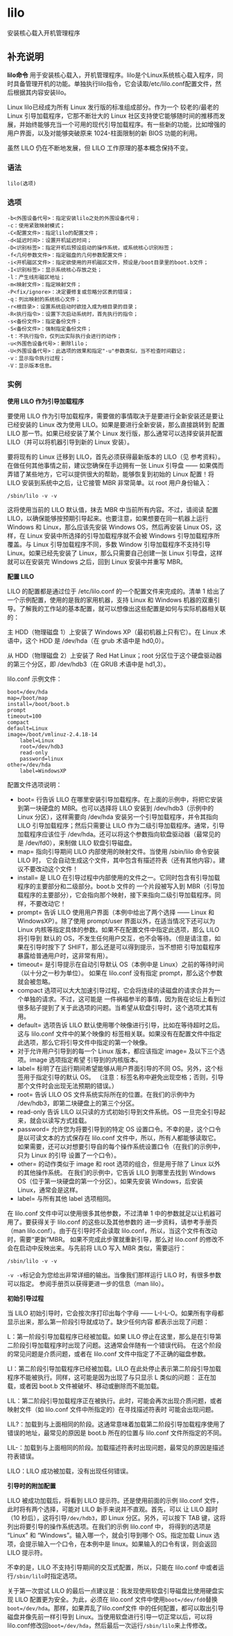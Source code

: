 lilo
===

安装核心载入开机管理程序

## 补充说明

**lilo命令** 用于安装核心载入，开机管理程序。lilo是个Linux系统核心载入程序，同时具备管理开机的功能。单独执行lilo指令，它会读取/etc/lilo.conf配置文件，然后根据其内容安装lilo。

Linux lilo已经成为所有 Linux 发行版的标准组成部分。作为一个 较老的/最老的 Linux 引导加载程序，它那不断壮大的 Linux 社区支持使它能够随时间的推移而发展，并始终能够充当一个可用的现代引导加载程序。有一些新的功能，比如增强的用户界面，以及对能够突破原来 1024-柱面限制的新 BIOS 功能的利用。

虽然 LILO 仍在不断地发展，但 LILO 工作原理的基本概念保持不变。

###  语法

```
lilo(选项)
```

###  选项

```
-b<外围设备代号>：指定安装lilo之处的外围设备代号；
-c：使用紧致映射模式；
-C<配置文件>：指定lilo的配置文件；
-d<延迟时间>：设置开机延迟时间；
-D<识别标签>：指定开机后预设启动的操作系统，或系统核心识别标签；
-f<几何参数文件>：指定磁盘的几何参数配置文件；
-i<开机磁区文件>：指定欲使用的开机磁区文件，预设是/boot目录里的boot.b文件；
-I<识别标签>：显示系统核心存放之处；
-l：产生线形磁区地址；
-m<映射文件>：指定映射文件；
-P<fix/ignore>：决定要修复或忽略分区表的错误；
-q：列出映射的系统核心文件；
-r<根目录>：设置系统启动时欲挂入成为根目录的目录；
-R<执行指令>：设置下次启动系统时，首先执行的指令；
-s<备份文件>：指定备份文件；
-S<备份文件>：强制指定备份文件；
-t：不执行指令，仅列出实际执行会进行的动作；
-u<外围色设备代号>：删除lilo；
-U<外围设备代号>：此选项的效果和指定"-u"参数类似，当不检查时间戳记；
-v：显示指令执行过程；
-V：显示版本信息。
```

###  实例

 **使用 LILO 作为引导加载程序** 

要使用 LILO 作为引导加载程序，需要做的事情取决于是要进行全新安装还是要让已经安装的 Linux 改为使用 LILO。如果是要进行全新安装，那么直接跳转到 配置 LILO 那一节。如果已经安装了某个 Linux 发行版，那么通常可以选择安装并配置 LILO（并可以将机器引导到新的 Linux 安装）。

要将现有的 Linux 迁移到 LILO，首先必须获得最新版本的 LILO（见 参考资料）。在做任何其他事情之前，建议您确保在手边拥有一张 Linux 引导盘 —— 如果偶而弄错了某些地方，它可以提供很大的帮助，能够恢复到初始的 Linux 配置！将 LILO 安装到系统中之后，让它接管 MBR 非常简单。以 root 用户身份输入：

```
/sbin/lilo -v -v
```

这将使用当前的 LILO 默认值，抹去 MBR 中当前所有内容。不过，请阅读 配置 LILO，以确保能够按预期引导起来。也要注意，如果想要在同一机器上运行 Windows 和 Linux，那么应该先安装 Windows OS，然后再安装 Linux OS，这样，在 Linux 安装中所选择的引导加载程序就不会被 Windows 引导加载程序所覆盖。与 Linux 引导加载程序不同，多数 Window 引导加载程序不支持引导 Linux。如果已经先安装了 Linux，那么只需要自己创建一张 Linux 引导盘，这样就可以在安装完 Windows 之后，回到 Linux 安装中并重写 MBR。

 **配置 LILO** 

LILO 的配置都是通过位于 /etc/lilo.conf 的一个配置文件来完成的。清单 1 给出了一个示例配置，使用的是我的家用机器，支持 Linux 和 Windows 机器的双重引导。了解我的工作站的基本配置，就可以想像出这些配置是如何与实际机器相关联的：

主 HDD（物理磁盘 1）上安装了 Windows XP（最初机器上只有它）。在 Linux 术语中，这个 HDD 是 /dev/hda（在 grub 术语中是 hd0,0）。

从 HDD（物理磁盘 2）上安装了 Red Hat Linux；root 分区位于这个硬盘驱动器的第三个分区，即 /dev/hdb3（在 GRUB 术语中是 hd1,3）。

lilo.conf 示例文件：

```
boot=/dev/hda
map=/boot/map
install=/boot/boot.b
prompt
timeout=100
compact
default=Linux
image=/boot/vmlinuz-2.4.18-14
	label=Linux
	root=/dev/hdb3
	read-only
	password=linux
other=/dev/hda
	label=WindowsXP
```

配置文件选项说明：

*   boot= 行告诉 LILO 在哪里安装引导加载程序。在上面的示例中，将把它安装到第一块硬盘的 MBR。也可以选择将 LILO 安装到 /dev/hdb3（示例中的 Linux 分区），这样需要向 /dev/hda 安装另一个引导加载程序，并令其指向 LILO 引导加载程序；然后只需要让 LILO 作为二级引导加载程序。通常，引导加载程序应该位于 /dev/hda。还可以将这个参数指向软盘驱动器（最常见的是 /dev/fd0），来制做 LILO 软盘引导磁盘。
*   map= 指向引导期间 LILO 内部使用的映射文件。当使用 /sbin/lilo 命令安装 LILO 时， 它会自动生成这个文件，其中包含有描述符表（还有其他内容）。建议不要改动这个文件！
*   install= 是 LILO 在引导过程中内部使用的文件之一。它同时包含有引导加载程序的主要部分和二级部分。boot.b 文件的 一个片段被写入到 MBR（引导加载程序的主要部分），它会指向那个映射，接下来指向二级引导加载程序。同样，不要改动它！
*   prompt= 告诉 LILO 使用用户界面（本例中给出了两个选择 —— Linux 和 WindowsXP）。除了使用 prompt/user 界面以外，在适当情况下还可以为 Linux 内核等指定具体的参数。如果不在配置文件中指定此选项，那么 LILO 将引导到 默认的 OS，不发生任何用户交互，也不会等待。（但是请注意，如果在引导时按下了 SHIFT，那么还是可以得到提示，当不想把 引导加载程序暴露给普通用户时，这非常有用）。
*   timeout= 是引导提示在自动引导默认 OS（本例中是 Linux）之前的等待时间（以十分之一秒为单位）。 如果在 lilo.conf 没有指定 prompt，那么这个参数就会被忽略。
*   compact 选项可以大大加速引导过程，它会将连续的读磁盘的请求合并为一个单独的请求。不过，这可能是 一件祸福参半的事情，因为我在论坛上看到过很多贴子提到了关于此选项的问题。当希望从软盘引导时，这个选项尤其有用。
*   default= 选项告诉 LILO 默认使用哪个映像进行引导，比如在等待超时之后。这与 lilo.conf 文件中的某个映像的 标签相关联。如果没有在配置文件中指定此选项，那么它将引导文件中指定的第一个映像。
*   对于允许用户引导到的每一个 Linux 版本，都应该指定 image= 及以下三个选项。image 选项指定希望 引导到的内核版本。
*   label= 标明了在运行期间希望能够从用户界面引导的不同 OS。另外，这个标签用于指定引导的默认 OS。 （注意：标签名称中避免出现空格；否则，引导那个文件时会出现无法预期的错误。）
*   root= 告诉 LILO OS 文件系统实际所在的位置。在我们的示例中为 /dev/hdb3，即第二块硬盘上的第三个分区。
*   read-only 告诉 LILO 以只读的方式初始引导到文件系统。OS 一旦完全引导起来，就会以读写方式挂载。
*   password= 允许您为将要引导到的特定 OS 设置口令。不幸的是，这个口令是以可读文本的方式保存在 lilo.conf 文件中，所以，所有人都能够读取它。如果需要，还可以对想要引导自的每个操作系统设置口令（在我们的示例中，只为 Linux 的引导 设置了一个口令）。
*   other= 的动作类似于 image 和 root 选项的组合，但是用于除了 Linux 以外的其他操作系统。 在我们的示例中，它告诉 LILO 到哪里去找到 Windows OS（位于第一块硬盘的第一个分区）。如果先安装 Windows，后安装 Linux，通常会是这样。
*   label= 与所有其他 label 选项相同。

在 lilo.conf 文件中可以使用很多其他参数，不过清单 1 中的参数就足以让机器可用了。要获得关于 lilo.conf 的这些以及其他参数的 进一步资料，请参考手册页（man lilo.conf）。由于在引导时不会读取 lilo.conf，所以，当这个文件有改动时，需要“更新”MBR。 如果不完成此步骤就重新引导，那么对 lilo.conf 的修改不会在启动中反映出来。与先前将 LILO 写入 MBR 类似，需要运行：

```
/sbin/lilo -v -v
```

`-v -v`标记会为您给出非常详细的输出。当像我们那样运行 LILO 时，有很多参数可以指定。 参阅手册页以获得更进一步的信息（man lilo）。

 **初始引导过程** 

当 LILO 初始引导时，它会按次序打印出每个字母 —— L-I-L-O。如果所有字母都显示出来，那么第一阶段引导就成功了。缺少任何内容 都表示出现了问题：

L：第一阶段引导加载程序已经被加载。如果 LILO 停止在这里，那么是在引导第二阶段引导加载程序时出现了问题。这通常会伴随有一个错误代码。 在这个阶段的常见问题是介质问题，或者在 lilo.conf 文件中指定了不正确的磁盘参数。

LI：第二阶段引导加载程序已经被加载。LILO 在此处停止表示第二阶段引导加载程序不能被执行。同样，这可能是因为出现了与只显示 L 类似的问题： 正在加载，或者因 boot.b 文件被破坏、移动或删除而不能加载。

LIL：第二阶段引导加载程序正在被执行。此时，可能会再次出现介质问题，或者映射文件（如 lilo.conf 文件中所指定的）在寻找描述符表时 可能会出现问题。

LIL?：加载到与上面相同的阶段。这通常意味着加载第二阶段引导加载程序使用了错误的地址，最常见的原因是 boot.b 所在的位置与 lilo.conf 文件所指定的不同。

LIL-：加载到与上面相同的阶段。加载描述符表时出现问题，最常见的原因是描述符表错误。

LILO：LILO 成功被加载，没有出现任何错误。

 **引导时的附加配置** 

LILO 被成功加载后，将看到 LILO 提示符。还是使用前面的示例 lilo.conf 文件，此时将有两个选择，可能对 LILO 新手来说并不直观。首先，可以 让 LILO 超时（10 秒后），这将引导`/dev/hdb3`，即 Linux 分区。另外，可以按下 TAB 键，这将列出将要引导的操作系统选项。在我们的示例 lilo.conf 中， 将得到的选项是 “Linux” 和 “Windows”。输入哪一个，就会引导到哪个 OS。指定加载 Linux 选项，会提示输入一个口令，在本例中是 linux。如果输入的口令有误，则会返回 LILO 提示符。

不幸的是，LILO 不支持引导期间的交互式配置，所以，只能在 lilo.conf 中或者运行`/sbin/lilo`时指定选项。

关于第一次尝试 LILO 的最后一点建议是：我发现使用软盘引导磁盘比使用硬盘实现 LILO 配置更为安全。为此，必须在 lilo.conf 文件中使用`boot=/dev/fd0`替换`boot=/dev/hda`。那样，如果弄乱了lilo.conf文件 中的任何配置，都可以取出引导磁盘并像先前一样引导到 Linux。当使用软盘进行引导一切正常以后，可以将lilo.conf修改回`boot=/dev/hda`，然后最后一次运行`/sbin/lilo`来上传修改。


<!-- Linux命令行搜索引擎：https://jaywcjlove.github.io/linux-command/ -->